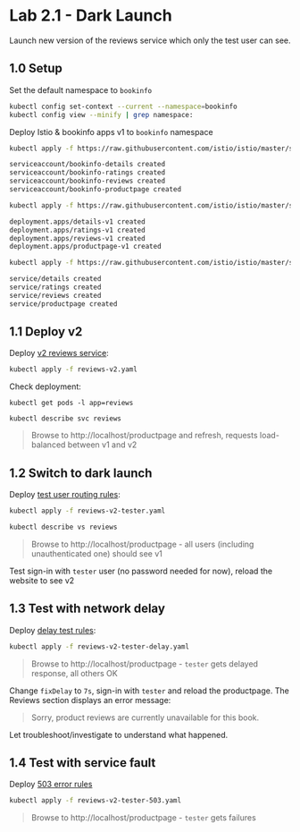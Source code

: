 # Lab 2.1 - Dark Launch

Launch new version of the reviews service which only the test user can see.

## 1.0 Setup

Set the default namespace to `bookinfo`

```sh
kubectl config set-context --current --namespace=bookinfo
kubectl config view --minify | grep namespace:
```

Deploy Istio & bookinfo apps v1 to `bookinfo` namespace

```sh
kubectl apply -f https://raw.githubusercontent.com/istio/istio/master/samples/bookinfo/platform/kube/bookinfo.yaml -l 'account in (reviews,details,ratings,productpage)'
```

```sh
serviceaccount/bookinfo-details created
serviceaccount/bookinfo-ratings created
serviceaccount/bookinfo-reviews created
serviceaccount/bookinfo-productpage created
```

```sh
kubectl apply -f https://raw.githubusercontent.com/istio/istio/master/samples/bookinfo/platform/kube/bookinfo.yaml -l version=v1
```

```sh
deployment.apps/details-v1 created
deployment.apps/ratings-v1 created
deployment.apps/reviews-v1 created
deployment.apps/productpage-v1 created
```

```sh
kubectl apply -f https://raw.githubusercontent.com/istio/istio/master/samples/bookinfo/platform/kube/bookinfo.yaml -l 'service in (reviews,details,ratings,productpage)'
```

```sh
service/details created
service/ratings created
service/reviews created
service/productpage created
```

## 1.1 Deploy v2

Deploy [v2 reviews service](./reviews-v2.yaml):

```sh
kubectl apply -f reviews-v2.yaml
```

Check deployment:

```
kubectl get pods -l app=reviews

kubectl describe svc reviews
```

> Browse to http://localhost/productpage and refresh, requests load-balanced between v1 and v2

## 1.2 Switch to dark launch

Deploy [test user routing rules](./reviews-v2-tester.yaml):

```sh
kubectl apply -f reviews-v2-tester.yaml

kubectl describe vs reviews
```

> Browse to http://localhost/productpage - all users (including unauthenticated one) should see v1

Test sign-in with `tester` user (no password needed for now), reload the website to see v2

## 1.3 Test with network delay

Deploy [delay test rules](./reviews-v2-tester-delay.yaml):

```sh
kubectl apply -f reviews-v2-tester-delay.yaml
```

> Browse to http://localhost/productpage - `tester` gets delayed response, all others OK

Change `fixDelay` to `7s`, sign-in with `tester` and reload the productpage. The Reviews section displays an error message:

> Sorry, product reviews are currently unavailable for this book.

Let troubleshoot/investigate to understand what happened.

## 1.4 Test with service fault

Deploy [503 error rules](./reviews-v2-tester-503.yaml)

```sh
kubectl apply -f reviews-v2-tester-503.yaml
```

> Browse to http://localhost/productpage -  `tester` gets failures
